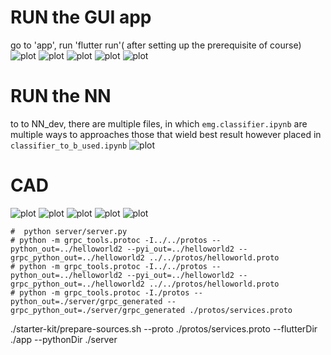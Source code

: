 # RUN the GUI app
go to 'app', run 'flutter run'( after setting up the prerequisite of course)
![plot](./res/mobile/homepage.png)
![plot](./res/mobile/0.png)
![plot](./res/mobile/failed_connection)
![plot](./res/mobile/pred.png)
![plot](./res/mobile/success.png)
# RUN the NN
to to NN_dev, there are multiple files, in which `emg.classifier.ipynb` are multiple ways to approaches those that wield best result however placed in `classifier_to_b_used.ipynb` 
![plot](./res/prediction/prediction_of%20combined%20model.png)
# CAD

![plot](./res/hand_cad/hand.png)
![plot](./res/hand_cad/wire_port.png)
![plot](./res/hand_cad/proximal.png)
![plot](./res/hand_cad/hand_below.png)
![plot](./res/hand_cad/hand_parts.png)

```
#  python server/server.py 
# python -m grpc_tools.protoc -I../../protos --python_out=../helloworld2 --pyi_out=../helloworld2 --grpc_python_out=../helloworld2 ../../protos/helloworld.proto
# python -m grpc_tools.protoc -I../../protos --python_out=../helloworld2 --pyi_out=../helloworld2 --grpc_python_out=../helloworld2 ../../protos/helloworld.proto
# python -m grpc_tools.protoc -I./protos --python_out=./server/grpc_generated --grpc_python_out=./server/grpc_generated ./protos/services.proto
```
./starter-kit/prepare-sources.sh --proto ./protos/services.proto --flutterDir ./app --pythonDir ./server